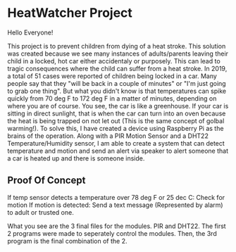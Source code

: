 # HeatWatcher Project

Hello Everyone!

This project is to prevent children from dying of a heat stroke. This solution was created because
we see many instances of adults/parents leaving their child in a locked, hot car either accidentaly
or purposely. This can lead to tragic consequences where the child can suffer from a heat stroke.
In 2019, a total of 51 cases were reported of children being locked in a car. Many people say that
they "will be back in a couple of minutes" or "I'm just going to grab one thing". But what you didn't
know is that temperatures can spike quickly from 70 deg F to 172 deg F in a matter of minutes, depending
on where you are of course. You see, the car is like a greenhouse. If your car is sitting in direct
sunlight, that is when the car can turn into an oven because the heat is being trapped on not let out
(This is the same concept of golbal warming!). To solve this, I have created a device using Raspberry Pi
as the brains of the operation. Along with a PIR Motion Sensor and a DHT22 Temperature/Humidity sensor,
I am able to create a system that can detect temperature and motion and send an alert via speaker to
alert someone that a car is heated up and there is someone inside.

## Proof Of Concept

If temp sensor detects a temperature over 78 deg F or 25 dec C:
  Check for motion
  If motion is detected:
    Send a text message (Represented by alarm) to adult or trusted one.

What you see are the 3 final files for the modules. PIR and DHT22. The first 2 programs were made to
seperately control the modules. Then, the 3rd program is the final combination of the 2.

